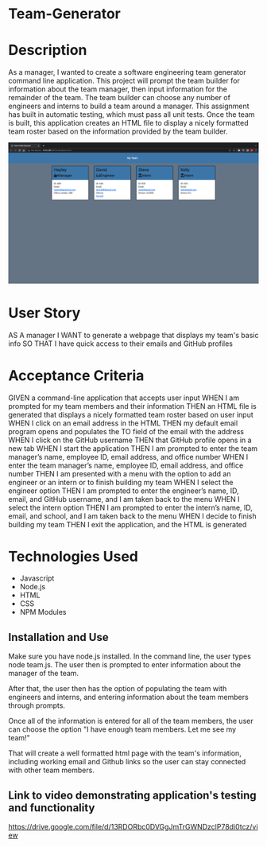 # Team-Generator

# Description

As a manager, I wanted to create a software engineering team generator command line application.  This project will prompt the team builder for information about the team manager, then input information for the remainder of the team.  The team builder can choose any number of engineers and interns to build a team around a manager.  This assignment has built in automatic testing, which must pass all unit tests.  Once the team is built, this application creates an HTML file to display a nicely formatted team roster based on the information provided by the team builder.

![Alt text](Team-Generator.png)

# User Story

AS A manager
I WANT to generate a webpage that displays my team's basic info
SO THAT I have quick access to their emails and GitHub profiles

# Acceptance Criteria

GIVEN a command-line application that accepts user input
WHEN I am prompted for my team members and their information
THEN an HTML file is generated that displays a nicely formatted team roster based on user input
WHEN I click on an email address in the HTML
THEN my default email program opens and populates the TO field of the email with the address
WHEN I click on the GitHub username
THEN that GitHub profile opens in a new tab
WHEN I start the application
THEN I am prompted to enter the team manager’s name, employee ID, email address, and office number
WHEN I enter the team manager’s name, employee ID, email address, and office number
THEN I am presented with a menu with the option to add an engineer or an intern or to finish building my team
WHEN I select the engineer option
THEN I am prompted to enter the engineer’s name, ID, email, and GitHub username, and I am taken back to the menu
WHEN I select the intern option
THEN I am prompted to enter the intern’s name, ID, email, and school, and I am taken back to the menu
WHEN I decide to finish building my team
THEN I exit the application, and the HTML is generated

# Technologies Used
<ul>
<li>Javascript</li>
<li>Node.js</li>
<li>HTML</li>
<li>CSS</li>
<li>NPM Modules</li>
</ul>

## Installation and Use

Make sure you have node.js installed.  In the command line, the user types node team.js.  The user then is prompted to enter information about the manager of the team.

After that, the user then has the option of populating the team with engineers and interns, and entering information about the team members through prompts.

Once all of the information is entered for all of the team members, the user can choose the option "I have enough team members.  Let me see my team!"

That will create a well formatted html page with the team's information, including working email and Github links so the user can stay connected with other team members.

## Link to video demonstrating application's testing and functionality

https://drive.google.com/file/d/13RDORbc0DVGgJmTrGWNDzclP78di0tcz/view






